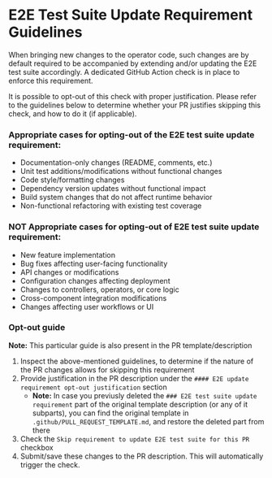 # E2E Test Suite Update Requirement Guidelines

When bringing new changes to the operator code, such changes are by default required to be accompanied by extending and/or updating the E2E test suite accordingly. A dedicated GitHub Action check is in place to enforce this requirement.

It is possible to opt-out of this check with proper justification. Please refer to the guidelines below to determine whether your PR justifies skipping this check, and how to do it (if applicable).

### Appropriate cases for opting-out of the E2E test suite update requirement:

- Documentation-only changes (README, comments, etc.)
- Unit test additions/modifications without functional changes
- Code style/formatting changes
- Dependency version updates without functional impact
- Build system changes that do not affect runtime behavior
- Non-functional refactoring with existing test coverage

### NOT Appropriate cases for opting-out of E2E test suite update requirement:

- New feature implementation
- Bug fixes affecting user-facing functionality
- API changes or modifications
- Configuration changes affecting deployment
- Changes to controllers, operators, or core logic
- Cross-component integration modifications
- Changes affecting user workflows or UI

### Opt-out guide
**Note:** This particular guide is also present in the PR template/description

1. Inspect the above-mentioned guidelines, to determine if the nature of the PR changes allows for skipping this requirement
2. Provide justification in the PR description under the `#### E2E update requirement opt-out justification` section
   - **Note:** In case you previusly deleted the `### E2E test suite update requirement` part of the original template description (or any of it subparts), you can find the original template in `.github/PULL_REQUEST_TEMPLATE.md`, and restore the deleted part from there
3. Check the `Skip requirement to update E2E test suite for this PR` checkbox
4. Submit/save these changes to the PR description. This will automatically trigger the check.